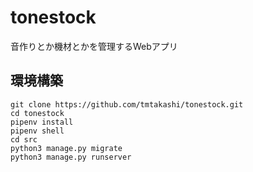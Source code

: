 # tonestock

音作りとか機材とかを管理するWebアプリ

## 環境構築
```
git clone https://github.com/tmtakashi/tonestock.git
cd tonestock
pipenv install
pipenv shell
cd src 
python3 manage.py migrate
python3 manage.py runserver
```
